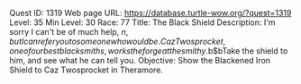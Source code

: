 Quest ID: 1319
Web page URL: https://database.turtle-wow.org/?quest=1319
Level: 35
Min Level: 30
Race: 77
Title: The Black Shield
Description: I'm sorry I can't be of much help, $n, but I can refer you to someone who would be. Caz Twosprocket, one of our best blacksmiths, works the forge at the smithy.$b$bTake the shield to him, and see what he can tell you.
Objective: Show the Blackened Iron Shield to Caz Twosprocket in Theramore.
